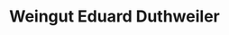 ---
title: "Weingut Eduard Duthweiler"
url: /landau-in-der-pfalz/weingut-eduard-duthweiler/
shop: Spirituosen
---